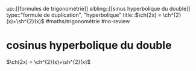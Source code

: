 up::[[formules de trigonométrie]]
sibling::[[sinus hyperbolique du double]]
type::"formule de duplication", "hyperbolique"
title::$\ch(2x) = \ch^{2}(x)+\sh^{2}(x)$
#maths/trigonométrie #no-review 
# cosinus hyperbolique du double

$\ch(2x) = \ch^{2}(x)+\sh^{2}(x)$